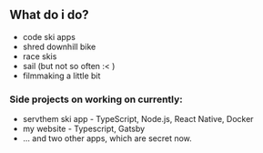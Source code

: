 ## What do i do? 
- code ski apps 
- shred downhill bike
- race skis 
- sail (but not so often :< ) 
- filmmaking a little bit 


### Side projects on working on currently:
- servthem ski app - TypeScript, Node.js, React Native, Docker
- my website - Typescript, Gatsby 
- ... and two other apps, which are secret now.
